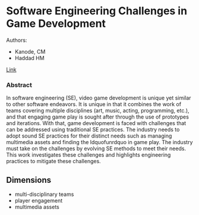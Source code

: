 Software Engineering Challenges in Game Development
===

Authors:
- Kanode, CM
- Haddad HM

[Link](http://ieeexplore.ieee.org/xpls/abs_all.jsp?arnumber=5070627&tag=1)

### Abstract
In software engineering (SE), video game development is unique yet similar to other software endeavors. It is unique in that it combines the work of teams covering multiple disciplines (art, music, acting, programming, etc.), and that engaging game play is sought after through the use of prototypes and iterations. With that, game development is faced with challenges that can be addressed using traditional SE practices. The industry needs to adopt sound SE practices for their distinct needs such as managing multimedia assets and finding the ldquofunrdquo in game play. The industry must take on the challenges by evolving SE methods to meet their needs. This work investigates these challenges and highlights engineering practices to mitigate these challenges.

## Dimensions
- multi-disciplinary teams
- player engagement
- multimedia assets
